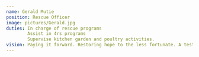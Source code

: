 ```yaml
---
name: Gerald Mutie
position: Rescue Officer
image: pictures/Gerald.jpg
duties: In charge of rescue programs
        Assist in 4rs programs
        Supervise kitchen garden and poultry activities.
vision: Paying it forward. Restoring hope to the less fortunate. A testimony of hope and kindness that was afforded to me!
---
```





